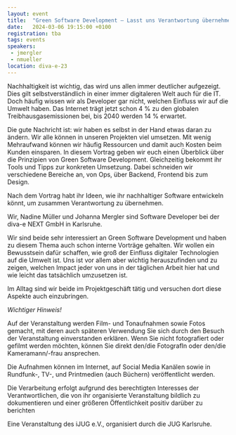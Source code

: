 ```yaml
---
layout: event
title:  "Green Software Development – Lasst uns Verantwortung übernehmen!"
date:   2024-03-06 19:15:00 +0100
registration: tba
tags: events
speakers:
 - jmergler
 - nmueller
location: diva-e-23
---
```


Nachhaltigkeit ist wichtig, das wird uns allen immer deutlicher aufgezeigt. Dies gilt selbstverständlich in einer immer digitaleren Welt auch für die IT. Doch häufig wissen wir als Developer gar nicht, welchen Einfluss wir auf die Umwelt haben. Das Internet trägt jetzt schon 4 % zu den globalen Treibhausgasemissionen bei, bis 2040 werden 14 % erwartet.

Die gute Nachricht ist: wir haben es selbst in der Hand etwas daran zu ändern. Wir alle können in unseren Projekten viel umsetzen. Mit wenig Mehraufwand können wir häufig Ressourcen und damit auch Kosten beim Kunden einsparen.
In diesem Vortrag geben wir euch einen Überblick über die Prinzipien von Green Software Development. Gleichzeitig bekommt ihr Tools und Tipps zur konkreten Umsetzung. Dabei schneiden wir verschiedene Bereiche an, von Ops, über Backend, Frontend bis zum Design.

Nach dem Vortrag habt ihr Ideen, wie ihr nachhaltiger Software entwickeln könnt, um zusammen Verantwortung zu übernehmen.

Wir, Nadine Müller und Johanna Mergler sind Software Developer bei der diva-e NEXT GmbH in Karlsruhe.

Wir sind beide sehr interessiert an Green Software Development und haben zu diesem Thema auch schon interne Vorträge gehalten. Wir wollen ein Bewusstsein dafür schaffen, wie groß der Einfluss digitaler Technologien auf die Umwelt ist. Uns ist vor allem aber wichtig herauszufinden und zu zeigen, welchen Impact jeder von uns in der täglichen Arbeit hier hat und wie leicht das tatsächlich umzusetzen ist.

Im Alltag sind wir beide im Projektgeschäft tätig und versuchen dort diese Aspekte auch einzubringen. 

*Wichtiger Hinweis!*

Auf der Veranstaltung werden Film- und Tonaufnahmen sowie Fotos gemacht, mit deren auch späteren Verwendung Sie sich durch den Besuch der Veranstaltung einverstanden erklären. Wenn Sie nicht fotografiert oder gefilmt werden möchten, können Sie direkt den/die FotografIn oder den/die Kameramann/-frau ansprechen.

Die Aufnahmen können im Internet, auf Social Media Kanälen sowie in Rundfunk-, TV-, und Printmedien (auch Büchern) veröffentlicht werden.

Die Verarbeitung erfolgt aufgrund des berechtigten Interesses der Verantwortlichen, die von ihr organisierte Veranstaltung bildlich zu dokumentieren und einer größeren Öffentlichkeit positiv darüber zu berichten

Eine Veranstaltung des iJUG e.V., organisiert durch die JUG Karlsruhe.
